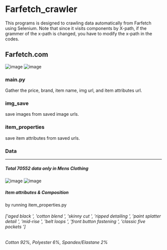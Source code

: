 # Farfetch_crawler
This programs is designed to crawling data automatically from Farfetch using Selenium. Note that since it visits components by X-path, if the grammer of the x-path is changed, you have to modify the x-path in the codes.

## Farfetch.com
![image](https://user-images.githubusercontent.com/89527573/175085281-6f88eaa7-213c-48b1-ae2b-097c089d2d7c.png)
![image](https://user-images.githubusercontent.com/89527573/175086146-48efbf4c-1235-4153-813f-b0b412b1c49e.png)


### main.py
  Gather the price, brand, item name, img url, and item attributes url.


### img_save
save images from saved image urls.

### item_properties
save item attributes from saved urls.


### Data
---
##### Total 70552 data only in Mens Clothing
![image](https://user-images.githubusercontent.com/89527573/175087068-3a5bb9bc-b63e-4fc3-91f3-ef43c8e81be2.png)
![image](https://user-images.githubusercontent.com/89527573/175088238-6e3e4c49-d1be-4115-984e-b5d00d8a6af8.png)

##### Item attributes & Composition
by running item_properties.py
###### ['aged black ', 'cotton blend ', 'skinny cut ', 'ripped detailing ', 'paint splatter detail ', 'mid-rise ', 'belt loops ', 'front button fastening ', 'classic five pockets ']
###### Cotton 92%, Polyester 6%, Spandex/Elastane 2%
